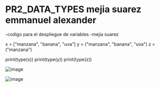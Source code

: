 # PR2_DATA_TYPES mejia suarez emmanuel alexander
-codigo para el despliegue de variables 
-mejia suarez 


x = ["manzana", "banana", "uva"]
y = ("manzana", "banana", "uva")
z = ("manzana")

print(type(x))
print(type(y))
print(type(z))

![image](https://github.com/user-attachments/assets/7b00bcf6-6651-4239-980b-67bb886aab52)

![image](https://github.com/user-attachments/assets/c0f160d1-9264-4e52-8cec-bff8e95b4cbe)

